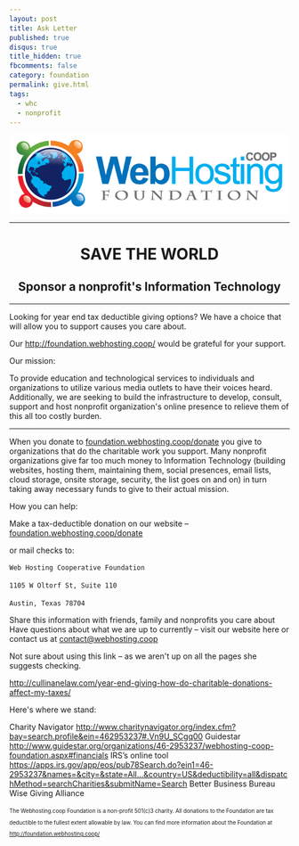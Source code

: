 ```yaml
---
layout: post
title: Ask Letter
published: true
disqus: true
title_hidden: true
fbcomments: false
category: foundation
permalink: give.html
tags: 
  - whc
  - nonprofit
---
```



<div style="text-align:center">
<img src="/images/image00.png"></img>
<hr>
<h1><strong>SAVE THE WORLD</strong></h1>
<h2>Sponsor a nonprofit's Information Technology</h2>
<hr>
</div>

Looking for year end tax deductible giving options?  We have a choice that will allow you to support causes you care about.  

Our http://foundation.webhosting.coop/ would be grateful for your support.

Our mission:

To provide education and technological services to individuals and organizations to utilize various media outlets to have their voices heard. Additionally, we are seeking to build the infrastructure to develop, consult, support and host nonprofit organization's online presence to relieve them of this all too costly burden.

______________________________________________________________________________

When you donate to [foundation.webhosting.coop/donate](http://foundation.webhosting.coop/donate) you give to organizations that do the charitable work you support.  Many nonprofit organizations give far too much money to Information Technology (building websites, hosting them, maintaining them, social presences, email lists, cloud storage, onsite storage, security, the list goes on and on) in turn taking away necessary funds to give to their actual mission.  

How you can help:

Make a tax-deductible donation on our website – [foundation.webhosting.coop/donate](http://foundation.webhosting.coop/donate)


or mail checks to:

	Web Hosting Cooperative Foundation

	1105 W Oltorf St, Suite 110

	Austin, Texas 78704

Share this information with friends, family and nonprofits you care about
Have questions about what we are up to currently – visit our website here or contact us at contact@webhosting.coop

Not sure about using this link – as we aren't up on all the pages she suggests checking.

http://cullinanelaw.com/year-end-giving-how-do-charitable-donations-affect-my-taxes/

Here's where we stand:

Charity Navigator  http://www.charitynavigator.org/index.cfm?bay=search.profile&ein=462953237#.Vn9U_SCgq00
Guidestar    http://www.guidestar.org/organizations/46-2953237/webhosting-coop-foundation.aspx#financials
IRS’s online tool   https://apps.irs.gov/app/eos/pub78Search.do?ein1=46-2953237&names=&city=&state=All...&country=US&deductibility=all&dispatchMethod=searchCharities&submitName=Search
Better Business Bureau Wise Giving Alliance

<sub><sup>The Webhosting.coop Foundation is a non-profit 501(c)3 charity. All donations to the Foundation are tax deductible to the fullest extent allowable by law. You can find more information about the Foundation at http://foundation.webhosting.coop/</sup></sub>
